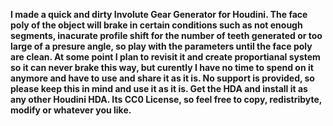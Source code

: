 **I made a quick and dirty Involute Gear Generator for Houdini. 
The face poly of the object will brake in certain conditions such as not enough segments, inacurate profile shift for the number of teeth generated or too large of a presure angle, so play with the parameters until the face poly are clean. 
At some point I plan to revisit it and create proportianal system so it can never brake this way, but curently I have no time to spend on it anymore and have to use and share it as it is.
No support is provided, so please keep this in mind and use it as it is. 
Get the HDA and install it as any other Houdini HDA.
Its CC0 License, so feel free to copy, redistribyte, modify or whatever you like.**
